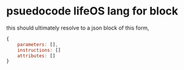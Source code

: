 # psuedocode lifeOS lang for block

this should ultimately resolve to a json block of this form,

```javascript
{
    parameters: [],
    instructions: []
    attributes: []
}
```